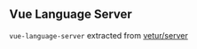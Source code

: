 ## Vue Language Server

`vue-language-server` extracted from [vetur/server](https://github.com/vuejs/vetur/tree/master/server)